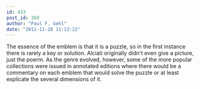 ```yaml
---
id: 433
post_id: 369
author: "Paul F. Gehl"
date: "2011-11-28 11:13:22"
---
```

The essence of the emblem is that it is a puzzle, so in the first instance there is rarely a key or solution. Alciati originally didn't even give a picture, just the poerm. As the genre evolved, however, some of the more popular collections were issued in annotated editions where there would be a commentary on each emblem that would solve the puzzle or at least explicate the several dimensions of it.
